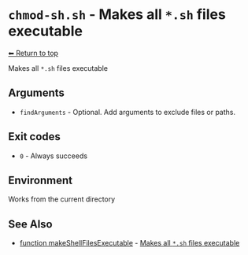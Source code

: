 
# `chmod-sh.sh` - Makes all `*.sh` files executable

[⬅ Return to top](index.md)

Makes all `*.sh` files executable

## Arguments

- `findArguments` - Optional. Add arguments to exclude files or paths.

## Exit codes

- `0` - Always succeeds

## Environment

Works from the current directory

## See Also

- [function makeShellFilesExecutable](./docs/bin/chmod-sh.md) - [Makes all `*.sh` files executable](https://github.com/zesk/build/blob/main/bin/build/tools/os.sh#L233)
